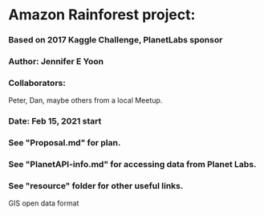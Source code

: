 # Amazon Rainforest project:   
### Based on 2017 Kaggle Challenge, PlanetLabs sponsor

### Author: Jennifer E Yoon  

### Collaborators:  
Peter, Dan, maybe others from a local Meetup.

### Date: Feb 15, 2021 start  

### See "Proposal.md" for plan.    

### See "PlanetAPI-info.md" for accessing data from Planet Labs. 

### See "resource" folder for other useful links.  

GIS open data format  
